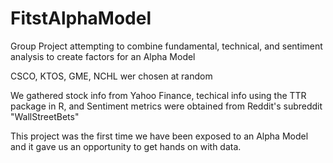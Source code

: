 # FitstAlphaModel
Group Project attempting to combine fundamental, technical, and sentiment analysis to create factors for an Alpha Model

CSCO, KTOS, GME, NCHL wer chosen at random

We gathered stock info from Yahoo Finance, techical info using the TTR package in R, and Sentiment metrics were obtained from Reddit's subreddit "WallStreetBets"

This project was the first time we have been exposed to an Alpha Model and it gave us an opportunity to get hands on with data.
